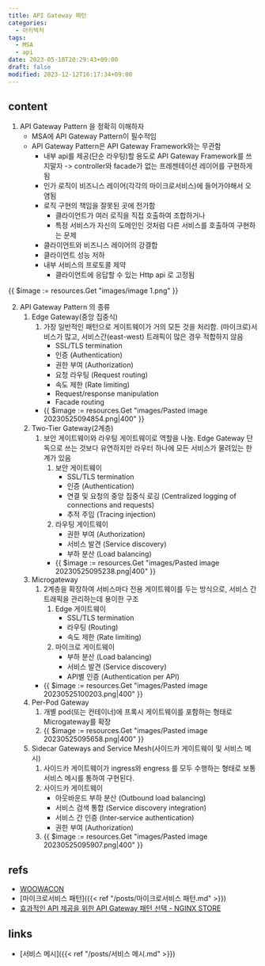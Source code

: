 ```yaml
---
title: API Gateway 패턴
categories:
  - 아키텍처
tags:
  - MSA
  - api
date: 2023-05-18T20:29:43+09:00
draft: false
modified: 2023-12-12T16:17:34+09:00
---
```


## content
1. API Gateway Pattern 을 정확히 이해하자
	- MSA에 API Gateway Pattern이 필수적임
	- API Gateway Pattern은 API Gateway Framework와는 무관함
		- 내부 api를 제공(단순 라우팅)할 용도로 API Gateway Framework를 쓰지말자 -> controller와 facade가 없는 프레젠테이션 레이어를 구현하게됨
		- 인가 로직이 비즈니스 레이어(각각의 마이크로서비스)에 들어가야해서 오염됨
		- 로직 구현의 책임을 잘못된 곳에 전가함
			- 클라이언트가 여러 로직을 직접 호출하여 조합하거나
			- 특정 서비스가 자신의 도메인인 것처럼 다른 서비스를 호출하여 구현하는 문제
		- 클라이언트와 비즈니스 레이어의 강결합
		- 클라이언트 성능 저하
		- 내부 서비스의 프로토콜 제약
			- 클라이언트에 응답할 수 있는 Http api 로 고정됨


{{ $image := resources.Get "images/image 1.png" }}

2. API Gateway Pattern 의 종류
	1. Edge Gateway(중앙 집중식)
		1. 가장 일반적인 패턴으로 게이트웨이가 거의 모든 것을 처리함. (마이크로)서비스가 많고, 서비스간(east-west) 트래픽이 많은 경우 적합하지 않음
			- SSL/TLS termination
			- 인증 (Authentication)
			- 권한 부여 (Authorization)
			- 요청 라우팅 (Request routing)
			- 속도 제한 (Rate limiting)
			- Request/response manipulation
			- Facade routing
		- {{ $image := resources.Get "images/Pasted image 20230525094854.png|400" }}
	2. Two-Tier Gateway(2계층)
		1. 보안 게이트웨이와 라우팅 게이트웨이로 역할을 나눔. Edge Gateway 단독으로 쓰는 것보다 유연하지만 라우터 하나에 모든 서비스가 물려있는 한계가 있음
			1. 보안 게이트웨이
				- SSL/TLS termination
				- 인증 (Authentication)
				- 연결 및 요청의 중앙 집중식 로깅 (Centralized logging of connections and requests)
				- 추적 주입 (Tracing injection)
			2. 라우팅 게이트웨이
				- 권한 부여 (Authorization)
				- 서비스 발견 (Service discovery)
				- 부하 분산 (Load balancing)
			- {{ $image := resources.Get "images/Pasted image 20230525095238.png|400" }}
	3. Microgateway
		1. 2계층을 확장하여 서비스마다 전용 게이트웨이를 두는 방식으로, 서비스 간 트래픽을 관리하는데 용이한 구조
			1. Edge 게이트웨이
				- SSL/TLS termination
				- 라우팅 (Routing)
				- 속도 제한 (Rate limiting)
			2. 마이크로 게이트웨이
				- 부하 분산 (Load balancing)
				- 서비스 발견 (Service discovery)
				- API별 인증 (Authentication per API)
		- {{ $image := resources.Get "images/Pasted image 20230525100203.png|400" }}
	4. Per-Pod Gateway
		1. 개별 pod(또는 컨테이너)에 프록시 게이트웨이를 포함하는 형태로 Microgateway를 확장
		2. {{ $image := resources.Get "images/Pasted image 20230525095658.png|400" }}
	5. Sidecar Gateways and Service Mesh(사이드카 게이트웨이 및 서비스 메시)
		1. 사이드카 게이트웨이가 ingress와 engress 를 모두 수행하는 형태로 보통 서비스 메시를 통하여 구현된다.
		2. 사이드카 게이트웨이
			- 아웃바운드 부하 분산 (Outbound load balancing)
			- 서비스 검색 통합 (Service discovery integration)
			- 서비스 간 인증 (Inter‑service authentication)
			- 권한 부여 (Authorization)
		1. {{ $image := resources.Get "images/Pasted image 20230525095907.png|400" }}



## refs
- [WOOWACON](https://woowacon.com/ko/2022/detailVideo/18)
- [마이크로서비스 패턴]({{< ref "/posts/마이크로서비스 패턴.md" >}})
- [효과적인 API 제공을 위한 API Gateway 패턴 선택 - NGINX STORE](https://nginxstore.com/blog/api-gateway/%ed%9a%a8%ea%b3%bc%ec%a0%81%ec%9d%b8-api-%ec%a0%9c%ea%b3%b5%ec%9d%84-%ec%9c%84%ed%95%9c-api-gateway-%ed%8c%a8%ed%84%b4-%ec%84%a0%ed%83%9d/)


## links
- [서비스 메시]({{< ref "/posts/서비스 메시.md" >}})
